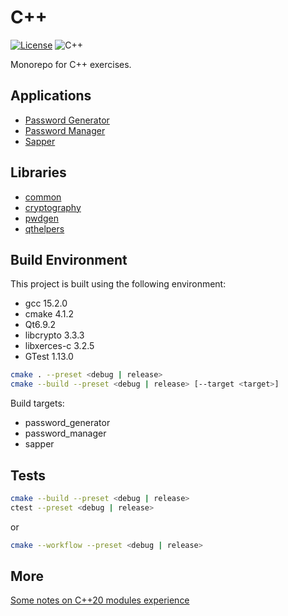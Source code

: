 # C++

[![License](https://www.panteleyev.org/badges/license-bsd-2.svg)](LICENSE)
![C++](https://www.panteleyev.org/badges/cpp-20.svg)

Monorepo for C++ exercises.

## Applications

+ [Password Generator](./apps/password_generator)
+ [Password Manager](./apps/password_manager)
+ [Sapper](./apps/sapper)

## Libraries

+ [common](./libs/common)
+ [cryptography](./libs/cryptography)
+ [pwdgen](./libs/pwdgen)
+ [qthelpers](./libs/qthelpers)

## Build Environment

This project is built using the following environment:
* gcc 15.2.0
* cmake 4.1.2
* Qt6.9.2
* libcrypto 3.3.3
* libxerces-c 3.2.5
* GTest 1.13.0

```sh
cmake . --preset <debug | release>
cmake --build --preset <debug | release> [--target <target>]
```

Build targets:
* password_generator
* password_manager
* sapper

## Tests

```sh
cmake --build --preset <debug | release>
ctest --preset <debug | release>
```

or


```sh
cmake --workflow --preset <debug | release>
```

## More

[Some notes on C++20 modules experience](docs/modules.md)
